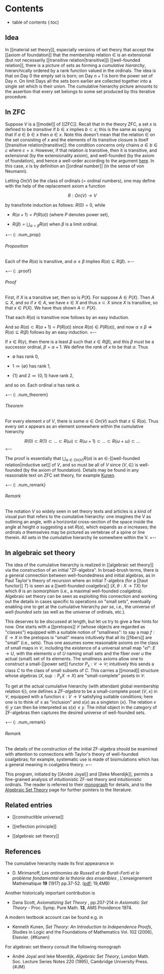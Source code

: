 # Contents # 
* table of contents 
{:toc} 

## Idea 

In [[material set theory]], especially versions of set theory that accept the [[axiom of foundation]] that the membership relation $\in$ is an extensional (but not necessarily [[transitive relation|transitive]]) [[well-founded relation]], there is a picture of sets as forming a _cumulative hierarchy_, hierarchically ordered by a rank function valued in the ordinals. The idea is that on Day 0 the empty set is born; on Day $n+1$ is born the power set of Day $n$. On limit Days all the sets born earlier are collected together into a single set which is their union. The cumulative hierarchy picture amounts to the assertion that every set belongs to some set produced by this iterative procedure. 

## In ZFC 

Suppose $V$ is a [[model]] of [[ZFC]]. Recall that in the theory ZFC, a set $x$ is defined to be *transitive* if $b \in x$ implies $b \subset x$; this is the same as saying that if $a \in b \in x$ then $a \in x$. Note this doesn't mean that the relation $\in$ on the set consisting of $x$ and the elements of its transitive closure is itself [[transitive relation|transitive]]: the condition concerns only chains $a \in b \in c$ where $c = x$. However, if that relation *is* transitive, then it is transitive, and extensional (by the extensionality axiom), and well-founded (by the axiom of foundation), and hence a well-order according to the argument [here](/nlab/show/well-order#wellorders_are_linear). In this case, $x$ is by definition an [[ordinal number]] (in the sense of von Neumann). 

Letting $On(V)$ be the class of ordinals (= ordinal numbers), one may define with the help of the replacement axiom a function 

$$R: On(V) \to V$$ 

by transfinite induction as follows: $R(0) = 0$, while 

* $R(\alpha + 1) = P(R(\alpha))$ (where $P$ denotes power set), 

* $R(\beta) = \bigcup_{\alpha \lt \beta} R(\alpha)$ when $\beta$ is a limit ordinal. 

+-- {: .num_prop} 
###### Proposition 
Each of the $R(\alpha)$ is transitive, and $\alpha \leq \beta$ implies $R(\alpha) \subseteq R(\beta)$. 
=-- 

+-- {: .proof} 
###### Proof 
First, if $X$ is a transitive set, then so is $P(X)$. For suppose $A \in P(X)$. Then $A \subseteq X$, and so if $x \in A$, we have $x \in X$ and thus $x \subset X$ since $X$ is transitive, so that $x \in P(X)$. We have thus shown $A \subset P(X)$. 

That each $R(\alpha)$ is transitive now follows by an easy induction. 

And so $R(\alpha) \subset R(\alpha + 1) = P(R(\alpha))$ since $R(\alpha) \in P(R(\alpha))$, and now $\alpha \leq \beta \Rightarrow R(\alpha) \subseteq R(\beta)$ follows by an easy induction. 
=-- 

If $x \in R(\gamma)$, then there is a least $\beta$ such that $x \in R(\beta)$, and this $\beta$ must be a successor ordinal, $\beta = \alpha + 1$. We define the _rank_ of $x$ to be that $\alpha$. Thus 

* $\emptyset$ has rank $0$, 

* $1 \coloneqq \{\emptyset\}$ has rank $1$, 

* $\{1\}$ and $2 \coloneqq \{0, 1\}$ have rank $2$, 

and so on. Each ordinal $\alpha$ has rank $\alpha$. 

+-- {: .num_theorem} 
###### Theorem 
For every element $x$ of $V$, there is some $\alpha \in On(V)$ such that $x \in R(\alpha)$. Thus every set $x$ appears as an element somewhere within the cumulative hierarchy 

$$R(0) \subset R(1) \subset \ldots \subset R(\omega) \subset R(\omega + 1) \subset \ldots \subset R(\omega + \omega) \subset \ldots$$ 
=-- 

The proof is essentially that $\bigcup_{\alpha \in On(V)} R(\alpha)$ is an $\in$-[[well-founded relation|inductive set]] of $V$, and so must be all of $V$ since $(V, \in)$ is well-founded (by the axiom of foundation). Details may be found in any reasonable text on ZFC set theory, for example [Kunen](#Kunen). 

+-- {: .num_remark} 
###### Remark 
The notation $V$ so widely seen in set theory texts and articles is a kind of visual pun that refers to the cumulative hierarchy: one imagines the V as outlining an angle, with a horizontal cross-section of the space inside the angle at height $\alpha$ suggesting a set $R(\alpha)$, which expands as $\alpha$ increases; the ordinals $\alpha$ themselves may be pictured as vertebrae of a spine or line therein. All sets in the cumulative hierarchy lie somewhere within the V. 
=-- 

## In algebraic set theory 

The idea of the cumulative hierarchy is realized in [[algebraic set theory]] via the construction of an initial "ZF-algebra". In broad-brush terms, there is a general connection between well-foundedness and initial algebras, as in Paul Taylor's theory of recursion where an initial $T$-algebra (for a [[taut functor]] $T$) is seen as a [[well-founded coalgebra]] $(X, \theta: X \to T X)$ for which $\theta$ is an isomorphism (i.e., a maximal well-founded coalgebra). Algebraic set theory can be seen as exploiting this connection and working out the details in cases specific to operations on "small sets", eventually enabling one to get at the cumulative hierarchy *per se*, i.e., the universe of *well-founded sets* (as well as the universe of ordinals, etc.). 

This deserves to be discussed at length, but let us try to give a few hints for now. One starts with a [[pretopos]] $\mathcal{C}$ (whose objects are regarded as "classes") equipped with a suitable notion of "smallness": to say a map $f: E \to X$ in the pretopos is "small" means intuitively that all its [[fibers]] are "small" (i.e., sets). Thus one assumes some reasonable axioms on the class of small maps in $\mathcal{C}$, including the existence of a universal small map "$el$": $E \to U$, with the elements $u$ of $U$ naming small sets and the fiber over $u$ the actual (small) set of its elements. The smallness axioms allow one to construct a small-[[power set]] functor $P_s: \mathcal{C} \to \mathcal{C}$; intuitively this sends a class $C$ to the class of small subsets of $C$. This carries a [[monad]] structure whose algebras $(X, \sup: P_s X \to X)$ are "small-complete" posets in $\mathcal{C}$. 

To get at the actual cumulative hierarchy (with attendant global membership relation $\in$), one defines a *ZF-algebra* to be a small-complete poset $(V, \leq)$ in $\mathcal{C}$, equipped with a function $s: V \to V$ satisfying suitable conditions; here one is to think of $\leq$ as "inclusion" and $s(x)$ as a singleton $\{x\}$. The relation $x \in y$ can then be interpreted as $s(x) \leq y$. The initial object in the category of ZF-algebras then captures the desired universe of well-founded sets. 

+-- {: .num_remark} 
###### Remark 
The details of the construction of the initial ZF-algebra should be examined with attention to connections with Taylor's theory of well-founded coalgebras; for example, systematic use is made of bisimulations which has a general meaning in coalgebra theory. 
=-- 

This program, initiated by [[André Joyal]] and [[Ieke Moerdijk]], permits a fine-grained analysis of *intuitionistic* ZF-set theory and intuitionistic ordinals. The reader is referred to their [monograph](#JM) for details, and to the [Algebraic Set Theory](http://www.phil.cmu.edu/projects/ast/) page for further pointers to the literature. 


## Related entries

* [[constructible universe]]

* [[reflection principle]]

* [[algebraic set theory]] 

## References 

The cumulative hierarchy made its first appearance in

* D. Mirimanoff, _Les antinomies de Russell et de Burali-Forti et le problème fondamental de la théorie des ensembles_ , L'enseignement Mathématique **19** (1917) pp.37-52. ([pdf](http://retro.seals.ch/cntmng?pid=ensmat-001:1917:19::9); 19,4MB)

Another historically important contribution is

* Dana Scott, _Axiomatizing Set Theory_ , pp.207-214 in _Axiomatic Set Theory_ - Proc. Symp. Pure Math. **13**, AMS Providence 1974.

A modern textbook account can be found e.g. in

* Kenneth Kunen, _Set Theory: An Introduction to Independence Proofs_, Studies in Logic and the Foundations of Mathematics Vol. 102 (2006), Elsevier. 
 {#Kunen} 

For algebraic set theory consult the following monograph

* Andr&eacute; Joyal and Ieke Moerdijk, _Algebraic Set Theory_, London Math. Soc. Lecture Series Notes 220 (1995), Cambridge University Press. 
 {#JM} 
